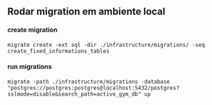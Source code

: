 ## Rodar migration em ambiente local

#### create migration
`migrate create -ext sql -dir ./infrastructure/migrations/ -seq create_fixed_informations_tables`


#### run migrations
`migrate -path ./infrastructure/migrations -database "postgres://postgres:postgres@localhost:5432/postgres?sslmode=disable&search_path=active_gym_db" up`
